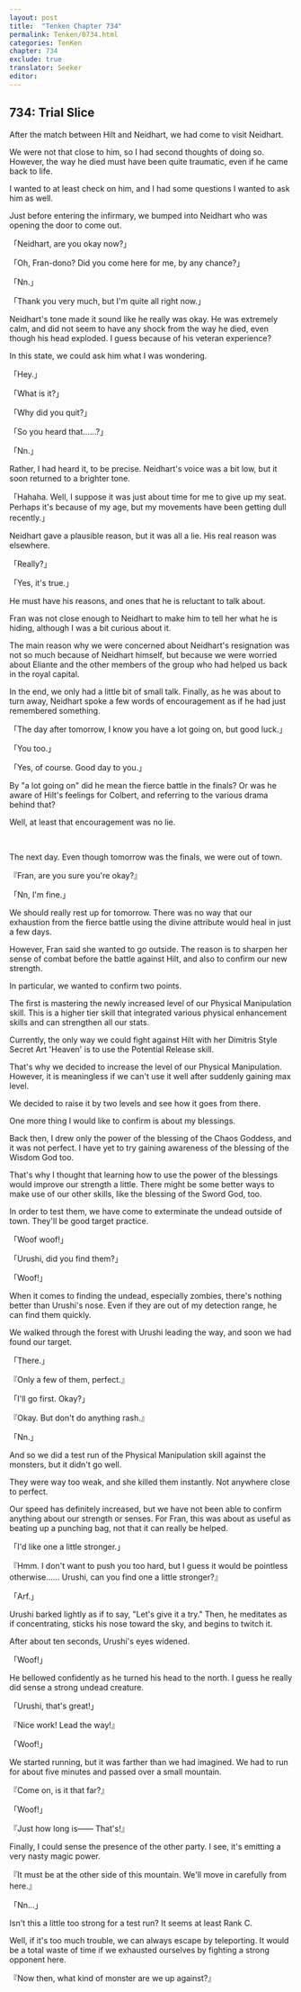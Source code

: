 ```yaml
---
layout: post
title:  "Tenken Chapter 734"
permalink: Tenken/0734.html
categories: TenKen
chapter: 734
exclude: true
translator: Seeker
editor: 
---
```

<h2 id="ch734">734: Trial Slice</h2>

<p>After the match between Hilt and Neidhart, we had come to visit Neidhart.</p>

<p>We were not that close to him, so I had second thoughts of doing so. However, the way he died must have been quite traumatic, even if he came back to life.</p>

<p>I wanted to at least check on him, and I had some questions I wanted to ask him as well.</p>

<p>Just before entering the infirmary, we bumped into Neidhart who was opening the door to come out.</p>

<p>「Neidhart, are you okay now?」</p>
<p>「Oh, Fran-dono? Did you come here for me, by any chance?」</p>
<p>「Nn.」</p>
<p>「Thank you very much, but I'm quite all right now.」</p>

<p>Neidhart's tone made it sound like he really was okay. He was extremely calm, and did not seem to have any shock from the way he died, even though his head exploded. I guess because of his veteran experience?</p>

<p>In this state, we could ask him what I was wondering.</p>

<p>「Hey.」</p>
<p>「What is it?」</p>
<p>「Why did you quit?」</p>
<p>「So you heard that……?」</p>
<p>「Nn.」</p>

<p>Rather, I had heard it, to be precise. Neidhart's voice was a bit low, but it soon returned to a brighter tone.</p>

<p>「Hahaha. Well, I suppose it was just about time for me to give up my seat. Perhaps it's because of my age, but my movements have been getting dull recently.」</p>

<p>Neidhart gave a plausible reason, but it was all a lie. His real reason was elsewhere.</p>

<p>「Really?」</p>
<p>「Yes, it's true.」</p>

<p>He must have his reasons, and ones that he is reluctant to talk about.</p>

<p>Fran was not close enough to Neidhart to make him to tell her what he is hiding, although I was a bit curious about it.</p>

<p>The main reason why we were concerned about Neidhart's resignation was not so much because of Neidhart himself, but because we were worried about Eliante and the other members of the group who had helped us back in the royal capital.</p>

<p>In the end, we only had a little bit of small talk. Finally, as he was about to turn away, Neidhart spoke a few words of encouragement as if he had just remembered something.</p>

<p>「The day after tomorrow, I know you have a lot going on, but good luck.」</p>
<p>「You too.」</p>
<p>「Yes, of course. Good day to you.」</p>

<p>By "a lot going on" did he mean the fierce battle in the finals? Or was he aware of Hilt's feelings for Colbert, and referring to the various drama behind that?</p>

<p>Well, at least that encouragement was no lie.</p>

<br>
<p>The next day. Even though tomorrow was the finals, we were out of town.</p>

<p>『Fran, are you sure you're okay?』</p>
<p>「Nn, I'm fine.」</p>

<p>We should really rest up for tomorrow. There was no way that our exhaustion from the fierce battle using the divine attribute would heal in just a few days.</p>

<p>However, Fran said she wanted to go outside. The reason is to sharpen her sense of combat before the battle against Hilt, and also to confirm our new strength.</p>

<p>In particular, we wanted to confirm two points.</p>

<p>The first is mastering the newly increased level of our Physical Manipulation skill. This is a higher tier skill that integrated various physical enhancement skills and can strengthen all our stats.</p>

<p>Currently, the only way we could fight against Hilt with her Dimitris Style Secret Art 'Heaven' is to use the Potential Release skill.</p>

<p>That's why we decided to increase the level of our Physical Manipulation. However, it is meaningless if we can't use it well after suddenly gaining max level.</p>

<p>We decided to raise it by two levels and see how it goes from there.</p>

<p>One more thing I would like to confirm is about my blessings.</p>

<p>Back then, I drew only the power of the blessing of the Chaos Goddess, and it was not perfect. I have yet to try gaining awareness of the blessing of the Wisdom God too.</p>

<p>That's why I thought that learning how to use the power of the blessings would improve our strength a little. There might be some better ways to make use of our other skills, like the blessing of the Sword God, too.</p>

<p>In order to test them, we have come to exterminate the undead outside of town. They'll be good target practice.</p>

<p>「Woof woof!」</p>
<p>「Urushi, did you find them?」</p>
<p>「Woof!」</p>

<p>When it comes to finding the undead, especially zombies, there's nothing better than Urushi's nose. Even if they are out of my detection range, he can find them quickly.</p>

<p>We walked through the forest with Urushi leading the way, and soon we had found our target.</p>

<p>「There.」</p>
<p>『Only a few of them, perfect.』</p>
<p>「I'll go first. Okay?」</p>
<p>『Okay. But don't do anything rash.』</p>
<p>「Nn.」</p>

<p>And so we did a test run of the Physical Manipulation skill against the monsters, but it didn't go well.</p>

<p>They were way too weak, and she killed them instantly. Not anywhere close to perfect.</p>

<p>Our speed has definitely increased, but we have not been able to confirm anything about our strength or senses. For Fran, this was about as useful as beating up a punching bag, not that it can really be helped.</p>

<p>「I'd like one a little stronger.」</p>
<p>『Hmm. I don't want to push you too hard, but I guess it would be pointless otherwise…… Urushi, can you find one a little stronger?』</p>
<p>「Arf.」</p>

<p>Urushi barked lightly as if to say, "Let's give it a try." Then, he meditates as if concentrating, sticks his nose toward the sky, and begins to twitch it.</p>

<p>After about ten seconds, Urushi's eyes widened.</p>

<p>「Woof!」</p>

<p>He bellowed confidently as he turned his head to the north. I guess he really did sense a strong undead creature.</p>

<p>「Urushi, that's great!」</p>
<p>『Nice work! Lead the way!』</p>
<p>「Woof!」</p>

<p>We started running, but it was farther than we had imagined. We had to run for about five minutes and passed over a small mountain.</p>

<p>『Come on, is it that far?』</p>
<p>「Woof!」</p>
<p>『Just how long is―― That's!』</p>

<p>Finally, I could sense the presence of the other party. I see, it's emitting a very nasty magic power.</p>

<p>『It must be at the other side of this mountain. We'll move in carefully from here.』</p>
<p>「Nn…」</p>

<p>Isn't this a little too strong for a test run? It seems at least Rank C.</p>

<p>Well, if it's too much trouble, we can always escape by teleporting. It would be a total waste of time if we exhausted ourselves by fighting a strong opponent here.</p>

<p>『Now then, what kind of monster are we up against?』</p>









